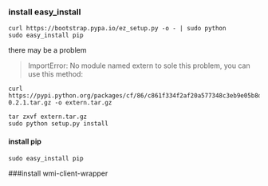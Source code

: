 ### install easy_install
```
curl https://bootstrap.pypa.io/ez_setup.py -o - | sudo python
sudo easy_install pip
```
there may be a problem
> ImportError: No module named extern
to sole this problem, you can use this method:

```
curl https://pypi.python.org/packages/cf/86/c861f334f2af20a577348c3eb9e05b8d0bbf3a9b7a7126609541becd7033/extern-0.2.1.tar.gz -o extern.tar.gz

tar zxvf extern.tar.gz
sudo python setup.py install
```

#### install pip

```
sudo easy_install pip
```

###install wmi-client-wrapper


